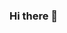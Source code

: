 ### Hi there 👋

<!--
**Babitabisht/BabitaBisht** is a ✨ _special_ ✨ repository because its `README.md` (this file) appears on your GitHub profile.

Here are some ideas to get you started:

- 🔭 I’m currently working on amazing projects  ...
- 🌱 I’m currently learning  ...
- 👯 I’m looking to collaborate on amazing ideas  ...
- 💬 Ask me about anything, I am happy to help...
- 📫 How to reach me: Best way is to reach through linkedin...
- 😄 Pronouns: ...
- ⚡ Fun fact:  ...
-->
